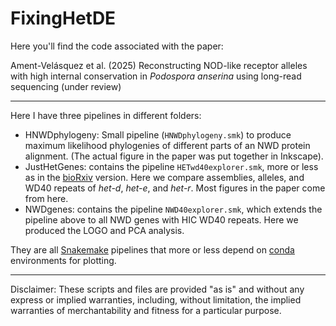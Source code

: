 # FixingHetDE

Here you'll find the code associated with the paper:

Ament-Velásquez et al. (2025) Reconstructing NOD-like receptor alleles with high internal conservation in *Podospora anserina* using long-read sequencing (under review)

----

Here I have three pipelines in different folders:

- HNWDphylogeny: Small pipeline (`HNWDphylogeny.smk`) to produce maximum likelihood phylogenies of different parts of an NWD protein alignment. (The actual figure in the paper was put together in Inkscape).
- JustHetGenes: contains the pipeline `HETwd40explorer.smk`, more or less as in the [bioRxiv](https://www.biorxiv.org/content/10.1101/2025.01.13.632504v1) version. Here we compare assemblies, alleles, and WD40 repeats of *het-d*, *het-e*, and *het-r*. Most figures in the paper come from here.
- NWDgenes: contains the pipeline `NWD40explorer.smk`, which extends the pipeline above to all NWD genes with HIC WD40 repeats. Here we produced the LOGO and PCA analysis.


They are all [Snakemake](https://snakemake.readthedocs.io/en/stable/) pipelines that more or less depend on [conda](https://docs.conda.io/en/latest/) environments for plotting.

----

Disclaimer: These scripts and files are provided "as is" and without any express or implied warranties, including, without limitation, the implied warranties of merchantability and fitness for a particular purpose.
